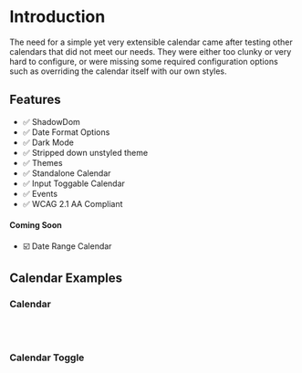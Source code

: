 # Introduction
The need for a simple yet very extensible calendar came after testing other calendars that did not meet our needs. They were either too clunky or very hard to configure, or were missing some required configuration options such as overriding the calendar itself with our own styles.

## Features
- ✅ ShadowDom
- ✅ Date Format Options
- ✅ Dark Mode
- ✅ Stripped down unstyled theme
- ✅ Themes
- ✅ Standalone Calendar
- ✅ Input Toggable Calendar
- ✅ Events
- ✅ WCAG 2.1 AA Compliant


#### Coming Soon
- ☑️ Date Range Calendar

## Calendar Examples

### Calendar
<br />
<ClientOnly>
<Calendar type="regular" />
</ClientOnly>

<br/>

### Calendar Toggle

<br />
<ClientOnly>
<Calendar type="toggle" />
</ClientOnly>